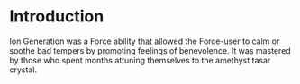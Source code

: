 # Introduction
Ion Generation was a Force ability that allowed the Force-user to calm or soothe bad tempers by promoting feelings of benevolence.
It was mastered by those who spent months attuning themselves to the amethyst tasar crystal.